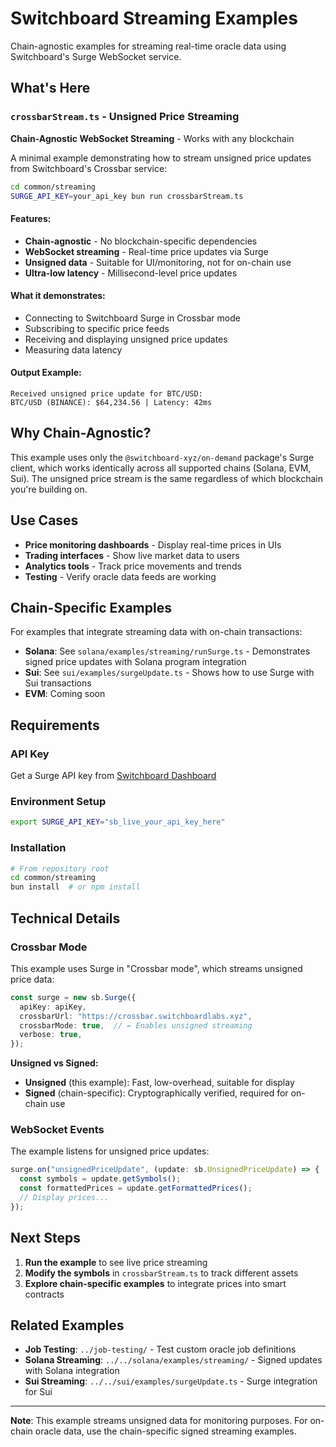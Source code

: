 # Switchboard Streaming Examples

Chain-agnostic examples for streaming real-time oracle data using Switchboard's Surge WebSocket service.

## What's Here

### `crossbarStream.ts` - Unsigned Price Streaming

**Chain-Agnostic WebSocket Streaming** - Works with any blockchain

A minimal example demonstrating how to stream unsigned price updates from Switchboard's Crossbar service:

```bash
cd common/streaming
SURGE_API_KEY=your_api_key bun run crossbarStream.ts
```

#### Features:
- **Chain-agnostic** - No blockchain-specific dependencies
- **WebSocket streaming** - Real-time price updates via Surge
- **Unsigned data** - Suitable for UI/monitoring, not for on-chain use
- **Ultra-low latency** - Millisecond-level price updates

#### What it demonstrates:
- Connecting to Switchboard Surge in Crossbar mode
- Subscribing to specific price feeds
- Receiving and displaying unsigned price updates
- Measuring data latency

#### Output Example:
```
Received unsigned price update for BTC/USD:
BTC/USD (BINANCE): $64,234.56 | Latency: 42ms
```

## Why Chain-Agnostic?

This example uses only the `@switchboard-xyz/on-demand` package's Surge client, which works identically across all supported chains (Solana, EVM, Sui). The unsigned price stream is the same regardless of which blockchain you're building on.

## Use Cases

- **Price monitoring dashboards** - Display real-time prices in UIs
- **Trading interfaces** - Show live market data to users
- **Analytics tools** - Track price movements and trends
- **Testing** - Verify oracle data feeds are working

## Chain-Specific Examples

For examples that integrate streaming data with on-chain transactions:

- **Solana**: See `solana/examples/streaming/runSurge.ts` - Demonstrates signed price updates with Solana program integration
- **Sui**: See `sui/examples/surgeUpdate.ts` - Shows how to use Surge with Sui transactions
- **EVM**: Coming soon

## Requirements

### API Key
Get a Surge API key from [Switchboard Dashboard](https://explorer.switchboard.xyz)

### Environment Setup
```bash
export SURGE_API_KEY="sb_live_your_api_key_here"
```

### Installation
```bash
# From repository root
cd common/streaming
bun install  # or npm install
```

## Technical Details

### Crossbar Mode

This example uses Surge in "Crossbar mode", which streams unsigned price data:

```typescript
const surge = new sb.Surge({
  apiKey: apiKey,
  crossbarUrl: "https://crossbar.switchboardlabs.xyz",
  crossbarMode: true,  // ← Enables unsigned streaming
  verbose: true,
});
```

**Unsigned vs Signed:**
- **Unsigned** (this example): Fast, low-overhead, suitable for display
- **Signed** (chain-specific): Cryptographically verified, required for on-chain use

### WebSocket Events

The example listens for unsigned price updates:

```typescript
surge.on("unsignedPriceUpdate", (update: sb.UnsignedPriceUpdate) => {
  const symbols = update.getSymbols();
  const formattedPrices = update.getFormattedPrices();
  // Display prices...
});
```

## Next Steps

1. **Run the example** to see live price streaming
2. **Modify the symbols** in `crossbarStream.ts` to track different assets
3. **Explore chain-specific examples** to integrate prices into smart contracts

## Related Examples

- **Job Testing**: `../job-testing/` - Test custom oracle job definitions
- **Solana Streaming**: `../../solana/examples/streaming/` - Signed updates with Solana integration
- **Sui Streaming**: `../../sui/examples/surgeUpdate.ts` - Surge integration for Sui

---

**Note**: This example streams unsigned data for monitoring purposes. For on-chain oracle data, use the chain-specific signed streaming examples.
